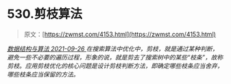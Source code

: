 <!--yml
category: 未分类
date: 0001-01-01 00:00:00
--->

# 530.剪枝算法

> 原文：[https://zwmst.com/4153.html](https://zwmst.com/4153.html)

   [ *数据结构与算法* ](https://zwmst.com/%e6%95%b0%e6%8d%ae%e7%bb%93%e6%9e%84%e4%b8%8e%e7%ae%97%e6%b3%95)*[ <time datetime="2021-09-27T00:54:30+08:00"> 2021-09-26 </time> ](https://zwmst.com/4153.html)  在搜索算法中优化中，剪枝，就是通过某种判断，避免一些不必要的遍历过程，形象的说，就是剪去了搜索树中的某些“枝条”，故称剪枝。应用剪枝优化的核心问题是设计剪枝判断方法，即确定哪些枝条应当舍弃，哪些枝条应当保留的方法。*